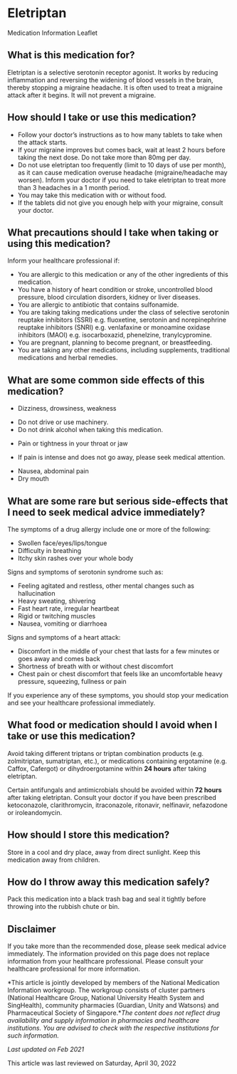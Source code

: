 # Eletriptan

Medication Information Leaflet

What is this medication for?
----------------------------

Eletriptan is a selective serotonin receptor agonist. It works by reducing inflammation and reversing the widening of blood vessels in the brain, thereby stopping a migraine headache. It is often used to treat a migraine attack after it begins. It will not prevent a migraine.

How should I take or use this medication?
-----------------------------------------

* Follow your doctor’s instructions as to how many tablets to take when the attack starts.
* If your migraine improves but comes back, wait at least 2 hours before taking the next dose. Do not take more than 80mg per day.
* Do not use eletriptan too frequently (limit to 10 days of use per month), as it can cause medication overuse headache (migraine/headache may worsen). Inform your doctor if you need to take eletriptan to treat more than 3 headaches in a 1 month period.
* You may take this medication with or without food.
* If the tablets did not give you enough help with your migraine, consult your doctor.






What precautions should I take when taking or using this medication?
--------------------------------------------------------------------

Inform your healthcare professional if:

* You are allergic to this medication or any of the other ingredients of this medication.
* You have a history of heart condition or stroke, uncontrolled blood pressure, blood circulation disorders, kidney or liver diseases.
* You are allergic to antibiotic that contains sulfonamide.
* You are taking taking medications under the class of selective serotonin reuptake inhibitors (SSRI) e.g. fluoxetine, serotonin and norepinephrine reuptake inhibitors (SNRI) e.g. venlafaxine or monoamine oxidase inhibitors (MAOI) e.g. isocarboxazid, phenelzine, tranylcypromine.
* You are pregnant, planning to become pregnant, or breastfeeding.
* You are taking any other medications, including supplements, traditional medications and herbal remedies.

What are some common side effects of this medication?
-----------------------------------------------------

* Dizziness, drowsiness, weakness

+ Do not drive or use machinery.
+ Do not drink alcohol when taking this medication.

* Pain or tightness in your throat or jaw

+ If pain is intense and does not go away, please seek medical attention.

* Nausea, abdominal pain
* Dry mouth








What are some rare but serious side-effects that I need to seek medical advice immediately?
-------------------------------------------------------------------------------------------

The symptoms of a drug allergy include one or more of the following:

* Swollen face/eyes/lips/tongue
* Difficulty in breathing
* Itchy skin rashes over your whole body

Signs and symptoms of serotonin syndrome such as:

* Feeling agitated and restless, other mental changes such as hallucination
* Heavy sweating, shivering
* Fast heart rate, irregular heartbeat
* Rigid or twitching muscles
* Nausea, vomiting or diarrhoea

Signs and symptoms of a heart attack:

* Discomfort in the middle of your chest that lasts for a few minutes or goes away and comes back
* Shortness of breath with or without chest discomfort
* Chest pain or chest discomfort that feels like an uncomfortable heavy pressure, squeezing, fullness or pain

If you experience any of these symptoms, you should stop your medication and see your healthcare professional immediately.

What food or medication should I avoid when I take or use this medication?
--------------------------------------------------------------------------

Avoid taking different triptans or triptan combination products (e.g. zolmitriptan, sumatriptan, etc.), or medications containing ergotamine (e.g. Caffox, Cafergot) or dihydroergotamine within **24 hours** after taking eletriptan.

Certain antifungals and antimicrobials should be avoided within **72 hours** after taking eletriptan. Consult your doctor if you have been prescribed ketoconazole, clarithromycin, itraconazole, ritonavir, nelfinavir, nefazodone or iroleandomycin.

How should I store this medication?
-----------------------------------

Store in a cool and dry place, away from direct sunlight. Keep this medication away from children.

How do I throw away this medication safely?
-------------------------------------------

Pack this medication into a black trash bag and seal it tightly before throwing into the rubbish chute or bin.

Disclaimer
----------

If you take more than the recommended dose, please seek medical advice immediately. The information provided on this page does not replace information from your healthcare professional. Please consult your healthcare professional for more information.

*This article is jointly developed by members of the National Medication Information workgroup. The workgroup consists of cluster partners (National Healthcare Group, National University Health System and SingHealth), community pharmacies (Guardian, Unity and Watsons) and Pharmaceutical Society of Singapore.**The content does not reflect drug availability and supply information in pharmacies and healthcare institutions. You are advised to check with the respective institutions for such information.*

*Last updated on Feb 2021*

This article was last reviewed on
Saturday, April 30, 2022